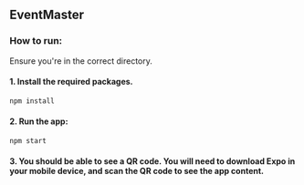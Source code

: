## EventMaster

### How to run:

Ensure you're in the correct directory. 

#### 1. Install the required packages.

```bash
npm install
```

#### 2. Run the app:

```bash
npm start
```

#### 3. You should be able to see a QR code. You will need to download Expo in your mobile device, and scan the QR code to see the app content. 